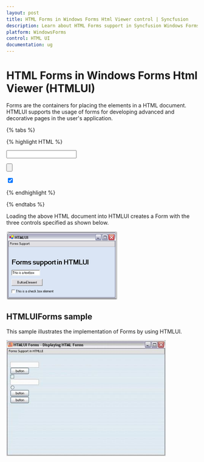 ```yaml
---
layout: post
title: HTML Forms in Windows Forms Html Viewer control | Syncfusion
description: Learn about HTML Forms support in Syncfusion Windows Forms Html Viewer (HTMLUI) control and more details.
platform: WindowsForms
control: HTML UI
documentation: ug
---
```


# HTML Forms in Windows Forms Html Viewer (HTMLUI)

Forms are the containers for placing the elements in a HTML document. HTMLUI supports the usage of forms for developing advanced and decorative pages in the user's application.

{% tabs %}

{% highlight HTML %}

<html>

<body>

<form>

<input type = "text"/><br/>

<input type = "button"/><br/>

<input type = "checkbox" checked /><br/>

</form>

</body>

</html>

{% endhighlight %}

{% endtabs %}

Loading the above HTML document into HTMLUI creates a Form with the three controls specified as shown below.



![HTML-Forms_img1](HTML-Forms_images/HTML-Forms_img1.png)



## HTMLUIForms sample

This sample illustrates the implementation of Forms by using HTMLUI.



![HTML-Forms_img2](HTML-Forms_images/HTML-Forms_img2.jpeg)



